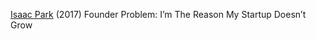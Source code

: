 
[Isaac Park](https://www.pathosethos.com/2017/09/28/founder-problem-youre-the-reason-your-startup-doesnt-grow/)
(2017) Founder Problem: I’m The Reason My Startup Doesn’t Grow
